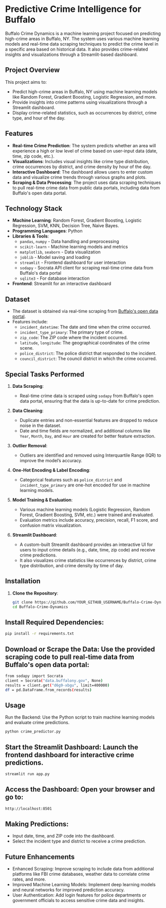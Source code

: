 # Predictive Crime Intelligence for Buffalo

Buffalo Crime Dynamics is a machine learning project focused on predicting high-crime areas in Buffalo, NY. The system uses various machine learning models and real-time data scraping techniques to predict the crime level in a specific area based on historical data. It also provides crime-related insights and visualizations through a Streamlit-based dashboard.

## Project Overview

This project aims to:
- Predict high-crime areas in Buffalo, NY using machine learning models like Random Forest, Gradient Boosting, Logistic Regression, and more.
- Provide insights into crime patterns using visualizations through a Streamlit dashboard.
- Display crime-related statistics, such as occurrences by district, crime type, and hour of the day.

## Features

- **Real-time Crime Prediction**: The system predicts whether an area will experience a high or low level of crime based on user-input data (date, time, zip code, etc.).
- **Visualizations**: Includes visual insights like crime type distribution, crime occurrences by district, and crime density by hour of the day.
- **Interactive Dashboard**: The dashboard allows users to enter custom data and visualize crime trends through various graphs and plots.
- **Scraping & Data Processing**: The project uses data scraping techniques to pull real-time crime data from public data portals, including data from Buffalo's open data portal.
  
## Technology Stack

- **Machine Learning**: Random Forest, Gradient Boosting, Logistic Regression, SVM, KNN, Decision Tree, Naive Bayes.
- **Programming Languages**: Python
- **Libraries & Tools**:
  - `pandas`, `numpy` - Data handling and preprocessing
  - `scikit-learn` - Machine learning models and metrics
  - `matplotlib`, `seaborn` - Data visualization
  - `joblib` - Model saving and loading
  - `streamlit` - Frontend dashboard for user interaction
  - `sodapy` - Socrata API client for scraping real-time crime data from Buffalo's data portal
  - `sqlite3` - For database interaction
- **Frontend**: Streamlit for an interactive dashboard

## Dataset

- The dataset is obtained via real-time scraping from [Buffalo's open data portal](https://data.buffalony.gov/).
- Features include:
  - `incident_datetime`: The date and time when the crime occurred.
  - `incident_type_primary`: The primary type of crime.
  - `zip_code`: The ZIP code where the incident occurred.
  - `latitude`, `longitude`: The geographical coordinates of the crime scene.
  - `police_district`: The police district that responded to the incident.
  - `council_district`: The council district in which the crime occurred.

## Special Tasks Performed

1. **Data Scraping**:
   - Real-time crime data is scraped using `sodapy` from Buffalo's open data portal, ensuring that the data is up-to-date for crime prediction.

2. **Data Cleaning**:
   - Duplicate entries and non-essential features are dropped to reduce noise in the dataset.
   - Date and time fields are normalized, and additional columns like `Year`, `Month`, `Day`, and `Hour` are created for better feature extraction.

3. **Outlier Removal**:
   - Outliers are identified and removed using Interquartile Range (IQR) to improve the model’s accuracy.

4. **One-Hot Encoding & Label Encoding**:
   - Categorical features such as `police_district` and `incident_type_primary` are one-hot encoded for use in machine learning models.

5. **Model Training & Evaluation**:
   - Various machine learning models (Logistic Regression, Random Forest, Gradient Boosting, SVM, etc.) were trained and evaluated.
   - Evaluation metrics include accuracy, precision, recall, F1 score, and confusion matrix visualization.

6. **Streamlit Dashboard**:
   - A custom-built Streamlit dashboard provides an interactive UI for users to input crime details (e.g., date, time, zip code) and receive crime predictions.
   - It also visualizes crime statistics like occurrences by district, crime type distribution, and crime density by time of day.

## Installation

1. **Clone the Repository**:
   ```bash
   git clone https://github.com/YOUR_GITHUB_USERNAME/Buffalo-Crime-Dynamics.git
   cd Buffalo-Crime-Dynamics
   
## Install Required Dependencies:

```bash
pip install -r requirements.txt
```

## Download or Scrape the Data: Use the provided scraping code to pull real-time data from Buffalo's open data portal:
```bash
from sodapy import Socrata
client = Socrata("data.buffalony.gov", None)
results = client.get("d6g9-xbgu", limit=400000)
df = pd.DataFrame.from_records(results)
```

## Usage
Run the Backend: Use the Python script to train machine learning models and evaluate crime predictions.

``` bash
python crime_predictor.py
```

## Start the Streamlit Dashboard: Launch the frontend dashboard for interactive crime predictions.

```bash
streamlit run app.py
```

## Access the Dashboard: Open your browser and go to:
```bash
http://localhost:8501
```

## Making Predictions:

- Input date, time, and ZIP code into the dashboard.
- Select the incident type and district to receive a crime prediction.
  
## Future Enhancements
- Enhanced Scraping: Improve scraping to include data from additional platforms like FBI crime databases, weather data to correlate crime rates, and more.
- Improved Machine Learning Models: Implement deep learning models and neural networks for improved prediction accuracy.
- User Authentication: Add login features for police departments or government officials to access sensitive crime data and insights.

